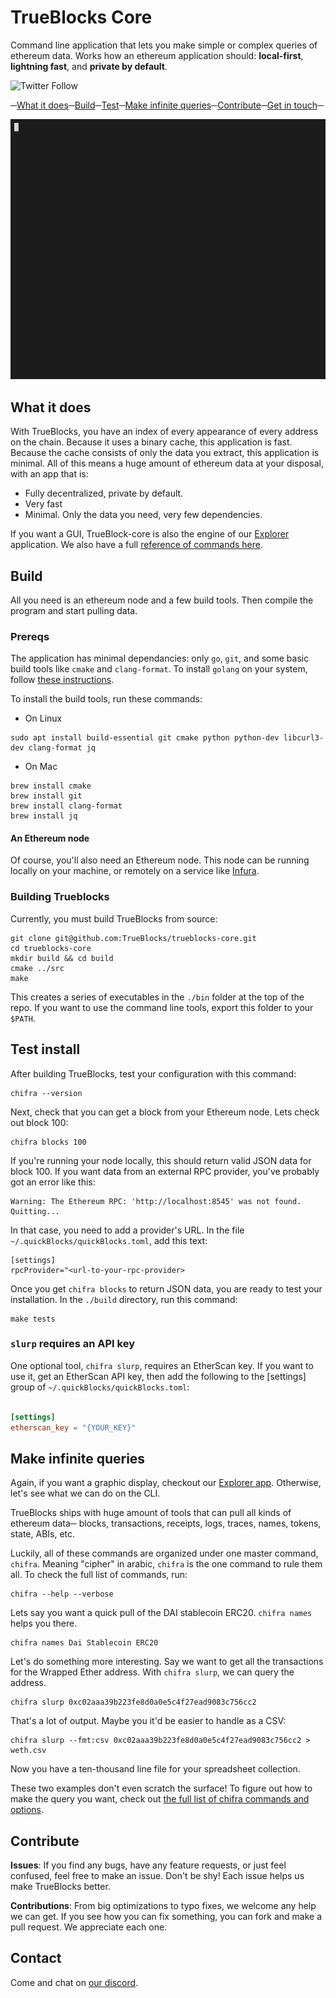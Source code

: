 # TrueBlocks Core

Command line application that lets you make simple or complex queries of ethereum
data. Works how an ethereum application should:
**local-first**, **lightning fast**, and **private by default**.

![Twitter Follow](https://img.shields.io/twitter/follow/trueblocks?style=social)

─[What it does](#what-it-does)─[Build](#Building-trublocks)─[Test](#Test-install)─[Make infinite queries](#make-infinite-queries)─[Contribute](#contribute)─[Get in touch](#contact)─

![A gif showing quotes](./docs/quotes.gif)

## What it does

With TrueBlocks, you have an index of every appearance of every address on the chain.
Because it uses a  binary cache, this application is fast. Because
the cache consists of only the data you extract, this application is minimal. All of this means a huge amount of ethereum data at your disposal, with an app that is:

* Fully decentralized, private by default.
* Very fast
* Minimal. Only the data you need, very few dependencies.

If you want a GUI, TrueBlock-core is also the engine of our [Explorer](http://github.com/TrueBlocks/trueblocks-explorer) application.
We also have a full [reference of commands here](./docs/chifra.md). 

## Build

All you need is an ethereum node and a few build tools. Then compile the program and start pulling data.

### Prereqs

The application has minimal dependancies: only `go`, `git`, and some basic build tools like
`cmake` and `clang-format`. To install `golang` on your system, follow [these instructions](https://golang.org/doc/install).

To install the build tools, run these commands:

* On Linux

```[shell]
sudo apt install build-essential git cmake python python-dev libcurl3-dev clang-format jq
```

* On Mac

```[shell]
brew install cmake
brew install git
brew install clang-format
brew install jq
```

#### An Ethereum node

Of course, you'll also need an Ethereum node. This node can be running locally on your machine, or remotely
on a service like [Infura](https://infura.io/dashboard).

### Building Trueblocks

Currently, you must build TrueBlocks from source:

```[shell]
git clone git@github.com:TrueBlocks/trueblocks-core.git
cd trueblocks-core
mkdir build && cd build
cmake ../src
make
```

This creates a series of executables in the `./bin` folder at the top of the
repo. If you want to use the command line tools, export this folder to your `$PATH`.

## Test install

After building TrueBlocks, test your configuration with this command:

```[shell]
chifra --version
```

Next, check that you can get a block from your Ethereum node. Lets check out block 100:

```[shell]
chifra blocks 100
```

If you're running your node locally, this should return valid JSON data for block 100. 
If you want data from an external RPC provider, you've probably got an error like this:

```[shell]
Warning: The Ethereum RPC: 'http://localhost:8545' was not found. Quitting...
```

In that case, you need to add a provider's URL. In the file `~/.quickBlocks/quickBlocks.toml`, add this text:

```[toml]
[settings]
rpcProvider="<url-to-your-rpc-provider>
```

Once you get `chifra blocks` to return JSON data, you are ready to test your
installation. In the `./build` directory, run this command:

```[shell]
make tests
```

### `slurp` requires an API key

One optional tool, `chifra slurp`, requires an EtherScan key. If you want to use it, get an EtherScan API key, then add the following to the [settings] group of
`~/.quickBlocks/quickBlocks.toml`:

```toml

[settings]
etherscan_key = "{YOUR_KEY}"
```

## Make infinite queries

Again, if you want a graphic display, checkout our [Explorer app](http://github.com/TrueBlocks/trueblocks-explorer).
Otherwise, let's see what we can do on the CLI.

TrueBlocks ships with huge amount of tools that can pull all kinds of ethereum data─
blocks, transactions, receipts, logs, traces, names, tokens, state, ABIs, etc.

Luckily, all of these commands are organized under one master command, `chifra`.
Meaning "cipher" in arabic, `chifra` is the one command to rule them all.
To check the full list of commands, run:

```shell
chifra --help --verbose
```

Lets say you want a quick pull of the DAI stablecoin ERC20. `chifra names` helps
you there.

```shell
chifra names Dai Stablecoin ERC20
```

Let's do something more interesting. Say we want to get all the transactions
for the Wrapped Ether address. With `chifra slurp`, we can query the address.

```shell
chifra slurp 0xc02aaa39b223fe8d0a0e5c4f27ead9083c756cc2
```

That's a lot of output. Maybe you it'd be easier to handle as a CSV:

```shell
chifra slurp --fmt:csv 0xc02aaa39b223fe8d0a0e5c4f27ead9083c756cc2 > weth.csv
```

Now you have a ten-thousand line file for your spreadsheet collection.

These two examples don't even scratch the surface! To figure out how to make the query you
want, check out [the full list of chifra commands and options](./docs/chifra.md).

## Contribute

**Issues**: If you find any bugs, have any feature requests, or just feel confused, feel free to make an issue. Don't be shy! Each issue helps us make TrueBlocks better.

**Contributions**: From big optimizations to typo fixes, we welcome any help we can get. If you see how you can fix something, you can fork and make a pull request. We appreciate each one.

## Contact

Come and chat on [our discord](https://discord.com/invite/c6KDJXvX).
